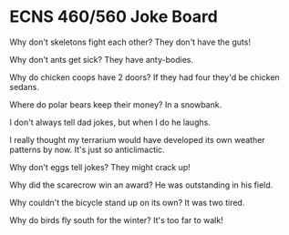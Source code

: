# ECNS 460/560 Joke Board


Why don't skeletons fight each other?
They don't have the guts!

Why don't ants get sick? 
They have anty-bodies.

Why do chicken coops have 2 doors?
If they had four they'd be chicken sedans.

Where do polar bears keep their money?
In a snowbank.

I don't always tell dad jokes, but when I do he laughs.

I really thought my terrarium would have developed its own weather patterns by now. It's just so anticlimactic.

Why don't eggs tell jokes? They might crack up!

Why did the scarecrow win an award?
He was outstanding in his field.

Why couldn't the bicycle stand up on its own? It was two tired.

Why do birds fly south for the winter? 
It's too far to walk!

